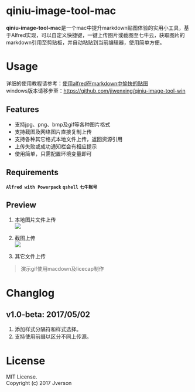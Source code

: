 # qiniu-image-tool-mac
**qiniu-image-tool-mac**是一个mac中提升markdown贴图体验的实用小工具，基于Alfred实现，可以自定义快捷键，一键上传图片或截图至七牛云，获取图片的markdown引用至剪贴板，并自动粘贴到当前编辑器，使用简单方便。

# Usage
详细的使用教程请参考：[使用alfred在markdown中愉快的贴图](http://jverson.com/2017/04/28/alfred-qiniu-upload/)     
windows版本请移步至：https://github.com/jiwenxing/qiniu-image-tool-win


## Features
- 支持jpg、png、bmp及gif等各种图片格式
- 支持截图及网络图片直接复制上传
- 支持各种其它格式本地文件上传，返回资源引用
- 上传失败或成功通知栏会有相应提示
- 使用简单，只需配置环境变量即可

## Requirements
**`Alfred with Powerpack`** **`qshell`** **`七牛账号`**

## Preview
1. 本地图片文件上传 <br/>
![](https://raw.githubusercontent.com/jiwenxing/qiniu-image-tool/master/res/local.gif)

2. 截图上传  <br/>
![](https://github.com/jiwenxing/qiniu-image-tool/blob/master/res/paste.gif?raw=true)

3. 其它文件上传  <br/>


> 演示gif使用macdown及licecap制作


# Changlog

## v1.0-beta: 2017/05/02
1. 添加样式分隔符和样式选择。
2. 支持使用前缀以区分不同上传源。

# License
MIT License.     
Copyright (c) 2017 Jverson






